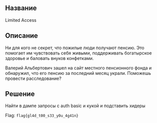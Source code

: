 ## Название
Limited Access

## Описание
Ни для кого не секрет, что пожилые люди получают пенсию. Это помогает им чувствовать себя живыми, поддерживать богатырское здоровье и баловать внуков конфетками.

Валерий Альбертович зашел на сайт местного пенсионного фонда и обнаружил, что его пенсию за последний месяц украли. Поможешь провести расследование?

## Решение
Найти в дампе запросы с auth basic и кукой и подставить хидеры

Flag: ``flag{gl4d_t00_s33_y0u_4g41n}`` 
